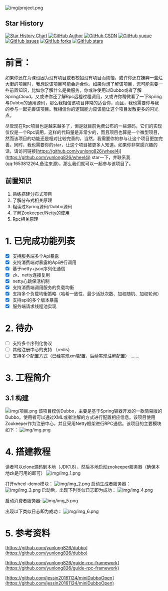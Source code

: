 ![img/project.png](img/project.png)
## Star History

[![Star History Chart](https://api.star-history.com/svg?repos=yunlong826/wheel4j&type=Date)](https://star-history.com/#yunlong826/wheel4j&Date)
[![GitHub Author](https://img.shields.io/badge/Author-longyun-red)](https://github.com/yunlong826)
[![GitHub CSDN](https://img.shields.io/badge/CSDN-longyun-red)](https://blog.csdn.net/weixin_45637300)
[![GitHub yuque](https://img.shields.io/badge/yuque-longyun-green)](https://www.yuque.com/longyun-eqokj)
[![GitHub issues](https://img.shields.io/github/issues/yunlong826/wheel4j)](https://github.com/yunlong826/wheel4j/issues)
[![GitHub forks](https://img.shields.io/github/forks/yunlong826/wheel4j)](https://github.com/yunlong826/wheel4j/network)
[![GitHub stars](https://img.shields.io/github/stars/yunlong826/wheel4j)](https://github.com/yunlong826/wheel4j/stargazers)
# 前言：
如果你还在为课设因为没有项目或者校招没有项目而烦恼，或许你还在嫌弃一些烂大街的项目时，我想说该项目可能会适合你。如果你想了解该项目，您可能需要一些前置知识，比如你了解什么是微服务，你或许使用过Dubbo或者了解SpringCloud，又或许你还了解Rpc远程过程调用，又或许你稍微看了一下Spring与Dubbo的通用源码，那么我相信该项目非常的适合你，而且，我也需要你与我的参与一起完善该项目。我相信你的逻辑能力应该能让这个项目发散更多的闪光点。

尽管现在Rpc项目也是越来越多了，但是就目前免费公布的一些源码，它们的实现仅仅是一个Rpc调用，这样的代码量是非常少的，而且项目也算是一个微型项目，然而该项目的功能还是相对比较完善的，当然，我需要你的参与让这个项目更加完善。同时，我也需要你的star，让这个项目被更多人知道。如果你非常感兴趣的话，请访问链接[https://github.com/yunlong826/wheel4j](https://github.com/yunlong826/wheel4j) star一下，并联系我(qq:1653812264,备注来源)，那么我们就可以一起参与该项目了。
## 前置知识
1. 熟练搭建分布式项目
2. 了解分布式相关原理
3. 粗读过Spring源码/Dubbo源码
4. 了解Zookeeper/Netty的使用
5. Rpc相关原理
# 1. 已完成功能列表
- [x] 支持服务端多个Api暴露
- [x]  支持消费端对暴露的Api进行调用
- [x]  基于netty+json序列化通信
- [x]  zk、netty连接复用
- [x]  netty心跳保活机制
- [x]  支持消费端调用服务的负载均衡
- [x]  支持多个负载均衡策略（哈希一致性、最少活跃次数、加权随机、加权轮询）
- [x] 支持api的多个版本暴露
- [x]  服务端请求线程池实现
# 2. 待办
- [ ]  支持多个序列化协议
- [ ]  其他注册中心的支持 （redis）
- [ ]  支持多个配置方式（已经实现xml配置，后续实现注解配置）
  .......
# 3. 工程简介
## 3.1 构建
   ![img/项目.png](img/项目.png)
   该项目模仿Dubbo，主要是基于Spring容器开发的一款简易版的Dubbo。使用者可以通过XML或者注解的方式进行配置相应信息。该项目使用Zookeeper作为注册中心，并且采用Netty框架进行RPC通信。该项目的主要模块如下：
   ![img/img.png](img/img.png)
# 4. 搭建教程
   读者可以clone源码到本地（JDK1.8），然后本地启动zookeeper服务器（确保本地zk是可用的即可）
   ![img/img_1.png](img/img_1.png)

打开wheel-demo模块：
![img/img_2.png](img/img_2.png)
启动生成者服务器：
![img/img_3.png](img/img_3.png)
启动后，出现下列类似日志即为成功：
![img/img_4.png](img/img_4.png)

启动消费者服务器:
![img/img_5.png](img/img_5.png)

出现以下类似日志即为成功：
![img/img_6.png](img/img_6.png)
# 5. 参考资料
[https://github.com/yunlong826/dubbo](https://github.com/yunlong826/dubbo)

[https://github.com/yunlong826/guide-rpc-framework](https://github.com/yunlong826/guide-rpc-framework)

[https://github.com/jessin20161124/miniDubboOpen](https://github.com/jessin20161124/miniDubboOpen)